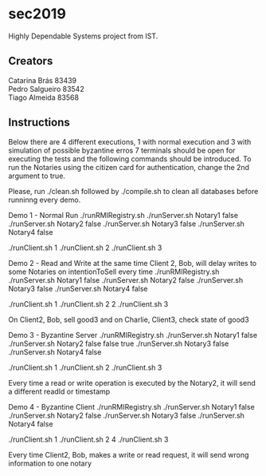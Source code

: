 # sec2019
Highly Dependable Systems project from IST.

## Creators
Catarina Brás 83439\
Pedro Salgueiro 83542\
Tiago Almeida 83568


## Instructions
Below there are 4 different executions, 1 with normal execution and 3 with simulation of possible byzantine erros
7 terminals should be open for executing the tests and the following commands should be introduced.
To run the Notaries using the citizen card for authentication, change the 2nd argument to true.

Please, run ./clean.sh followed by ./compile.sh to clean all databases before runninng every demo.

Demo 1 - Normal Run
./runRMIRegistry.sh
./runServer.sh Notary1 false
./runServer.sh Notary2 false
./runServer.sh Notary3 false
./runServer.sh Notary4 false

./runClient.sh 1
./runClient.sh 2
./runClient.sh 3


Demo 2 - Read and Write at the same time
Client 2, Bob, will delay writes to some Notaries on intentionToSell every time
./runRMIRegistry.sh
./runServer.sh Notary1 false
./runServer.sh Notary2 false
./runServer.sh Notary3 false
./runServer.sh Notary4 false

./runClient.sh 1
./runClient.sh 2 2
./runClient.sh 3

On Client2, Bob, sell good3 and on Charlie, Client3, check state of good3

Demo 3 - Byzantine Server
./runRMIRegistry.sh
./runServer.sh Notary1 false
./runServer.sh Notary2 false false true
./runServer.sh Notary3 false
./runServer.sh Notary4 false

./runClient.sh 1
./runClient.sh 2
./runClient.sh 3

Every time a read or write operation is executed by the Notary2, it will send a different readId or timestamp

Demo 4 - Byzantine Client
./runRMIRegistry.sh
./runServer.sh Notary1 false
./runServer.sh Notary2 false
./runServer.sh Notary3 false
./runServer.sh Notary4 false

./runClient.sh 1
./runClient.sh 2 4
./runClient.sh 3

Every time Client2, Bob, makes a write or read request, it will send wrong information to one notary